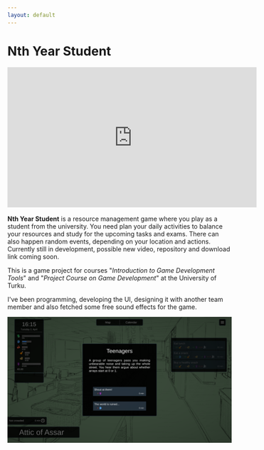 ```yaml
---
layout: default
---
```


# Nth Year Student

<p align="center"><iframe width="560" height="315" src="https://www.youtube.com/embed/x6azoSQbE34" frameborder="0" allow="accelerometer; autoplay; clipboard-write; encrypted-media; gyroscope; picture-in-picture" allowfullscreen></iframe></p>

**Nth Year Student** is a resource management game where you play as a student from the university. You need plan your daily activities to balance your resources and study for the upcoming tasks and exams. There can also happen random events, depending on your location and actions. Currently still in development, possible new video, repository and download link coming soon.

This is a game project for courses "_Introduction to Game Development Tools_" and "_Project Course on Game Development_" at the University of Turku.

I've been programming, developing the UI, designing it with another team member and also fetched some free sound effects for the game.

![NYS](images/nth-year-student2.png)
